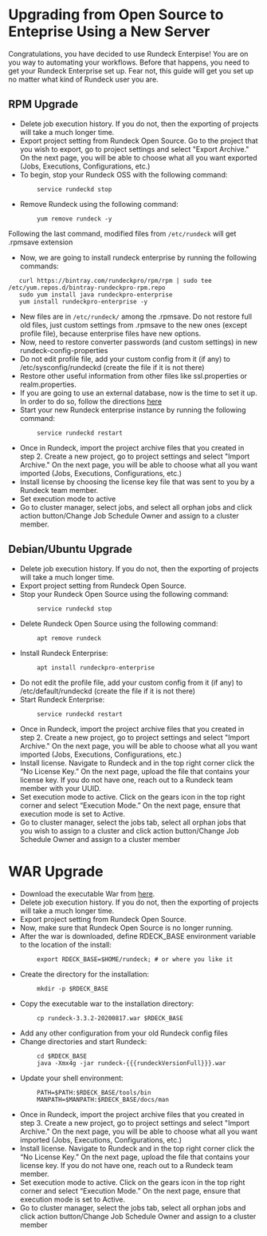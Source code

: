 # Upgrading from Open Source to Enteprise Using a New Server

Congratulations, you have decided to use Rundeck Enterpise! You are on you way to automating your workflows. Before that happens, you need to get your Rundeck Enterprise set up. Fear not, this guide will get you set up no matter what kind of Rundeck user you are. 

## RPM Upgrade

* Delete job execution history. If you do not, then the exporting of projects will take a much longer time.
* Export project setting from Rundeck Open Source. Go to the project that you wish to export, go to project settings and select "Export Archive." On the next page, you will be able to choose what all you want exported (Jobs, Executions, Configurations, etc.)
* To begin, stop your Rundeck OSS with the following command:
```
        service rundeckd stop
```
* Remove Rundeck using the following command:
```
        yum remove rundeck -y
```
Following the last command, modified files from `/etc/rundeck` will get .rpmsave extension
* Now, we are going to install rundeck enterprise by running the following commands:
 ```
    curl https://bintray.com/rundeckpro/rpm/rpm | sudo tee /etc/yum.repos.d/bintray-rundeckpro-rpm.repo
    sudo yum install java rundeckpro-enterprise
    yum install rundeckpro-enterprise -y
 ```   
* New files are in `/etc/rundeck/` among the .rpmsave. Do not restore full old files, just custom settings from .rpmsave to the new ones (except profile file), because enterprise files have new options.
* Now, need to restore converter passwords (and custom settings) in new rundeck-config-properties
* Do not edit profile file, add your custom config from it (if any) to /etc/sysconfig/rundeckd (create the file if it is not there)
* Restore other useful information from other files like ssl.properties or realm.properties.
* If you are going to use an external database, now is the time to set it up. In order to do so, follow the directions [here](https://docs.rundeck.com/docs/administration/configuration/database/#database-overview)
* Start your new Rundeck enterprise instance by running the following command:
```      
        service rundeckd restart
```
* Once in Rundeck, import the project archive files that you created in step 2. Create a new project, go to project settings and select "Import Archive." On the next page, you will be able to choose what all you want imported (Jobs, Executions, Configurations, etc.)
* Install license by choosing the license key file that was sent to you by a Rundeck team member. 
* Set execution mode to active
* Go to cluster manager, select  jobs, and select all orphan jobs and click action button/Change Job Schedule Owner and assign to a cluster member.

## Debian/Ubuntu Upgrade

* Delete job execution history. If you do not, then the exporting of projects will take a much longer time.
* Export project setting from Rundeck Open Source. 
* Stop your Rundeck Open Source using the following command:
```
        service rundeckd stop
```
* Delete Rundeck Open Source using the following command:
```
        apt remove rundeck
```
* Install Rundeck Enterprise:
```
        apt install rundeckpro-enterprise
```
* Do not edit the profile file, add your custom config from it (if any) to /etc/default/rundeckd (create the file if it is not there)
* Start Rundeck Enterprise:
```
        service rundeckd restart
```
* Once in Rundeck, import the project archive files that you created in step 2. Create a new project, go to project settings and select "Import Archive." On the next page, you will be able to choose what all you want imported (Jobs, Executions, Configurations, etc.)
* Install license. Navigate to Rundeck and in the top right corner click the “No License Key.” On the next page, upload the file that contains your license key. If you do not have one, reach out to a Rundeck team member with your UUID.
* Set execution mode to active. Click on the gears icon in the top right corner and select “Execution Mode.” On the next page, ensure that execution mode is set to Active.
* Go to cluster manager, select the jobs tab, select all orphan jobs that you wish to assign to a cluster and click action button/Change Job Schedule Owner and assign to a cluster member

# WAR Upgrade

* Download the executable War from [here](https://download.rundeck.com/versions.html).
* Delete job execution history. If you do not, then the exporting of projects will take a much longer time.
* Export project setting from Rundeck Open Source. 
* Now, make sure that Rundeck Open Source is no longer running. 
* After the war is downloaded, define RDECK_BASE environment variable to the location of the install:
```
        export RDECK_BASE=$HOME/rundeck; # or where you like it
```
* Create the directory for the installation:
```
        mkdir -p $RDECK_BASE
```
* Copy the executable war to the installation directory:
```
        cp rundeck-3.3.2-20200817.war $RDECK_BASE
```
* Add any other configuration from your old Rundeck config files
* Change directories and start Rundeck:
```
        cd $RDECK_BASE
        java -Xmx4g -jar rundeck-{{{rundeckVersionFull}}}.war
```
* Update your shell environment:
```
        PATH=$PATH:$RDECK_BASE/tools/bin
        MANPATH=$MANPATH:$RDECK_BASE/docs/man
```
* Once in Rundeck, import the project archive files that you created in step 3. Create a new project, go to project settings and select "Import Archive." On the next page, you will be able to choose what all you want imported (Jobs, Executions, Configurations, etc.)
* Install license. Navigate to Rundeck and in the top right corner click the “No License Key.” On the next page, upload the file that contains your license key. If you do not have one, reach out to a Rundeck team member. 
* Set execution mode to active. Click on the gears icon in the top right corner and select “Execution Mode.” On the next page, ensure that execution mode is set to Active.
* Go to cluster manager, select the jobs tab, select all orphan jobs and click action button/Change Job Schedule Owner and assign to a cluster member



